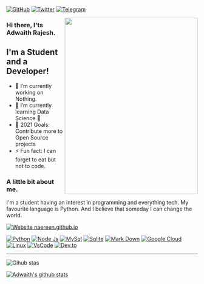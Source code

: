 [![GitHub](https://img.shields.io/badge/GitHub-100000?style=for-the-badge&logo=github&logoColor=white)](https://github.com/Adwaith-Rajesh)
[![Twitter](https://img.shields.io/badge/Twitter-1DA1F2?style=for-the-badge&logo=twitter&logoColor=white)](https://twitter.com/AdwaithRajesh_)
[![Telegram](	https://img.shields.io/badge/Telegram-2CA5E0?style=for-the-badge&logo=telegram&logoColor=white)](https://t.me/adwaithrajesh5)

<img align=right src="https://bn1302files.storage.live.com/y4mX_vOH3CteB9F1imUkhMDGKGgRG5FoQoGsEBwnbjAfbohROR0mpe1xJT_w5bDpB_IaBGiNs3I64F_yEHbsBWmrNZxg8OATEzS3vP5ln1uycPdyID7CxS4o1gnUW4bis2vGHlrhvS1a2nT2JdARzZhe2XJOS4-hUxgNdIgZEEOJEiE1oxtc6QcU1NN7tZrQ93Q?width=1145&height=1741&cropmode=none" width="350" height="465" />

### Hi there, I'ts Adwaith Rajesh.

## I'm a Student and a Developer!
- 🔭 I’m currently working on Nothing.
- 🌱 I’m currently learning Data Science 🤣
- 🥅 2021 Goals: Contribute more to Open Source projects
- ⚡ Fun fact: I can forget to eat but not to code.


### A little bit about me.

I'm a student having an interest in programming and everything tech. My favourite language is Python.
And I believe that someday I can change the world.

[![Website naereen.github.io](https://img.shields.io/website-up-down-green-red/https/adwaith-rajesh.github.io.svg?style=for-the-badge)](https://adwaith-rajesh.github.io/)

[![Python](https://img.shields.io/badge/Python-3776AB?style=for-the-badge&logo=python&logoColor=white)](https://python.org)
[![Node Js](https://img.shields.io/badge/Node.js-43853D?style=for-the-badge&logo=node-dot-js&logoColor=white)](https://nodejs.org/en/)
[![MySql](https://img.shields.io/badge/MySQL-00000F?style=for-the-badge&logo=mysql&logoColor=white)](https://www.mysql.com/)
[![Sqlite](https://img.shields.io/badge/SQLite-07405E?style=for-the-badge&logo=sqlite&logoColor=white)](https://www.sqlite.org/index.html)
[![Mark Down](https://img.shields.io/badge/Markdown-000000?style=for-the-badge&logo=markdown&logoColor=white)](https://en.wikipedia.org/wiki/Markdown)
[![Google Cloud](https://img.shields.io/badge/Google_Cloud-4285F4?style=for-the-badge&logo=google-cloud&logoColor=white)](https://console.cloud.google.com)
[![Linux](https://img.shields.io/badge/Linux-FCC624?style=for-the-badge&logo=linux&logoColor=black)](https://linuxfoundation.org/)
[![VsCode](https://img.shields.io/badge/Visual_Studio_Code-0078D4?style=for-the-badge&logo=visual%20studio%20code&logoColor=white)](https://code.visualstudio.com/download)
[![Dev.to](	https://img.shields.io/badge/dev.to-0A0A0A?style=for-the-badge&logo=dev-dot-to&logoColor=white)](https://dev.to/adwaithrajesh)

---

![Gihub stas](https://activity-graph.herokuapp.com/graph?username=Adwaith-Rajesh&bg_color=22272e&color=9BE8A8&line=9BE8A8&point=40C363&area=false&hide_border=true)

[![Adwaith's github stats](https://github-readme-stats.vercel.app/api?username=Adwaith-Rajesh)](https://github.com/anuraghazra/github-readme-stats)

